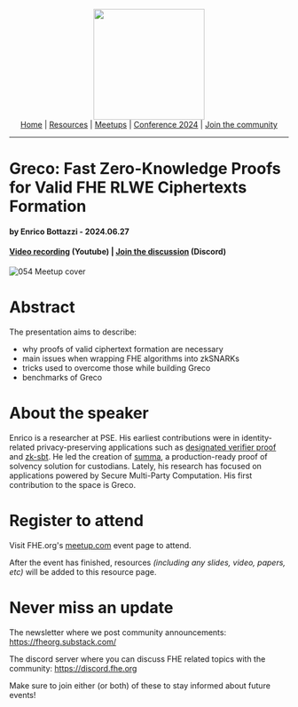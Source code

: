 <!-- Main header navigation -->
<p align="center">
  <img width="200" src="https://user-images.githubusercontent.com/5758427/180978488-db825482-5a58-4c7c-9589-c494a6f0be04.png"><br/>
  <a href="https://fhe-org.github.io">Home</a> | <a href="https://fhe-org.github.io/resources">Resources</a> | <a href="https://fhe-org.github.io/meetups/">Meetups</a> | <a href="https://fhe-org.github.io/conferences/conference-2024/">Conference 2024</a> | <a href="https://fhe-org.github.io/community">Join the community</a>
</p>
<hr/>
<!-- /Main header navigation -->


# Greco: Fast Zero-Knowledge Proofs for Valid FHE RLWE Ciphertexts Formation
#### by Enrico Bottazzi - 2024.06.27
#### <a href="https://www.youtube.com/watch?v=UeV1zhbdVPI&list=PLnbmMskCVh1chnSM8Jjy6Nk3IH6fpn7MM&index=1">Video recording</a> (Youtube) | <a href="https://discord.fhe.org">Join the discussion</a> (Discord)



![054 Meetup cover](https://github.com/FHE-org/fhe-org.github.io/assets/37557436/3265bf84-ff0f-4762-b840-3d3fc2823f4f)


# Abstract

The presentation aims to describe:

- why proofs of valid ciphertext formation are necessary
- main issues when wrapping FHE algorithms into zkSNARKs
- tricks used to overcome those while building Greco
- benchmarks of Greco

# About the speaker

Enrico is a researcher at PSE.  His earliest contributions were in identity-related privacy-preserving applications such as [designated verifier proof](https://github.com/enricobottazzi/designated-verifier-proof) and [zk-sbt](https://github.com/enricobottazzi/ZK-SBT).  He led the creation of [summa](https://github.com/summa-dev/summa-solvency), a production-ready proof of solvency solution for custodians. Lately, his research has focused on applications powered by Secure Multi-Party Computation. His first contribution to the space is Greco.

# Register to attend

Visit FHE.org's [meetup.com](https://www.meetup.com/fhe-org/events/301465187/?utm_medium=referral&utm_campaign=share-btn_savedevents_share_modal&utm_source=link) event page to attend.

After the event has finished, resources *(including any slides, video, papers, etc)* will be added to this resource page.

# Never miss an update

The newsletter where we post community announcements: https://fheorg.substack.com/

The discord server where you can discuss FHE related topics with the community: https://discord.fhe.org

Make sure to join either (or both) of these to stay informed about future events!
